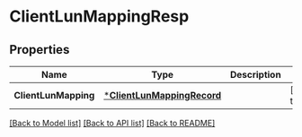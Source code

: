 # ClientLunMappingResp

## Properties
Name | Type | Description | Notes
------------ | ------------- | ------------- | -------------
**ClientLunMapping** | [***ClientLunMappingRecord**](ClientLunMappingRecord.md) |  | [default to null]

[[Back to Model list]](../README.md#documentation-for-models) [[Back to API list]](../README.md#documentation-for-api-endpoints) [[Back to README]](../README.md)


